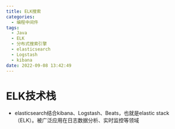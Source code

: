 ```yaml
---
title: ELK搜索
categories:
  - 编程中间件
tags:
  - Java
  - ELK
  - 分布式搜索引擎
  - elasticsearch
  - Logstash
  - kibana
date: 2022-09-08 13:42:49
---
```


# ELK技术栈
- elasticsearch结合kibana、Logstash、Beats，也就是elastic stack（ELK）。被广泛应用在日志数据分析、实时监控等领域
